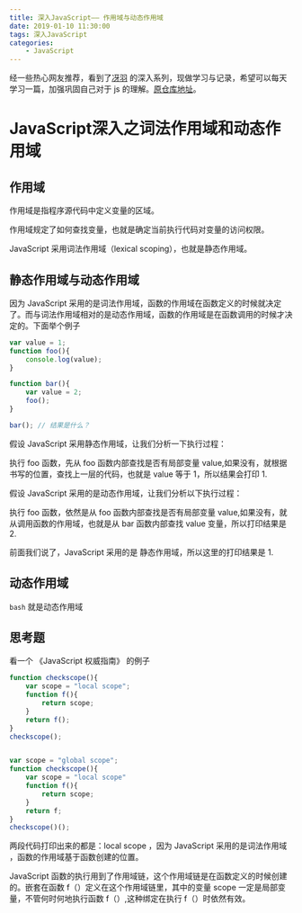 ```yaml
---
title: 深入JavaScript—— 作用域与动态作用域
date: 2019-01-10 11:30:00
tags: 深入JavaScript
categories: 
	- JavaScript
---
```


经一些热心网友推荐，看到了[冴羽](https://github.com/mqyqingfeng) 的深入系列，现做学习与记录，希望可以每天学习一篇，加强巩固自己对于 js 的理解。[原仓库地址](https://github.com/mqyqingfeng/Blog)。

# JavaScript深入之词法作用域和动态作用域

## 作用域

作用域是指程序源代码中定义变量的区域。

作用域规定了如何查找变量，也就是确定当前执行代码对变量的访问权限。

JavaScript 采用词法作用域（lexical scoping），也就是静态作用域。

## 静态作用域与动态作用域

因为 JavaScript 采用的是词法作用域，函数的作用域在函数定义的时候就决定了。而与词法作用域相对的是动态作用域，函数的作用域是在函数调用的时候才决定的。下面举个例子

```javascript
var value = 1;
function foo(){
    console.log(value);
}

function bar(){
    var value = 2;
    foo();
}

bar(); // 结果是什么？
```

假设 JavaScript 采用静态作用域，让我们分析一下执行过程：

执行 foo 函数，先从 foo 函数内部查找是否有局部变量 value,如果没有，就根据书写的位置，查找上一层的代码，也就是 value 等于 1，所以结果会打印 1.

假设 JavaScript 采用的是动态作用域，让我们分析以下执行过程：

执行 foo 函数，依然是从 foo 函数内部查找是否有局部变量 value,如果没有，就从调用函数的作用域，也就是从 bar 函数内部查找 value 变量，所以打印结果是 2.

前面我们说了，JavaScript 采用的是 静态作用域，所以这里的打印结果是 1.

## 动态作用域

`bash` 就是动态作用域



## 思考题

看一个 《JavaScript 权威指南》 的例子

```javascript
function checkscope(){
    var scope = "local scope";
    function f(){
        return scope;
    }
    return f();
}
checkscope();


var scope = "global scope";
function checkscope(){
    var scope = "local scope"
    function f(){
        return scope;
    }
    return f;
}
checkscope()();
```

两段代码打印出来的都是：local scope ，因为 JavaScript 采用的是词法作用域 ，函数的作用域基于函数创建的位置。

JavaScript 函数的执行用到了作用域链，这个作用域链是在函数定义的时候创建的。嵌套在函数 f（）定义在这个作用域链里，其中的变量 scope 一定是局部变量，不管何时何地执行函数 f（）,这种绑定在执行 f（）时依然有效。